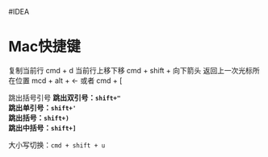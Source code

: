 #IDEA

# Mac快捷键

复制当前行 cmd + d
当前行上移下移 cmd + shift + 向下箭头
返回上一次光标所在位置 mcd + alt + ←  或者 cmd + \[

跳出括号引号
**跳出双引号：`shift+"`  
跳出单引号：`shift+'`  
跳出括号：`shift+)`  
跳出中括号：`shift+]`**


大小写切换：`cmd + shift + u`

